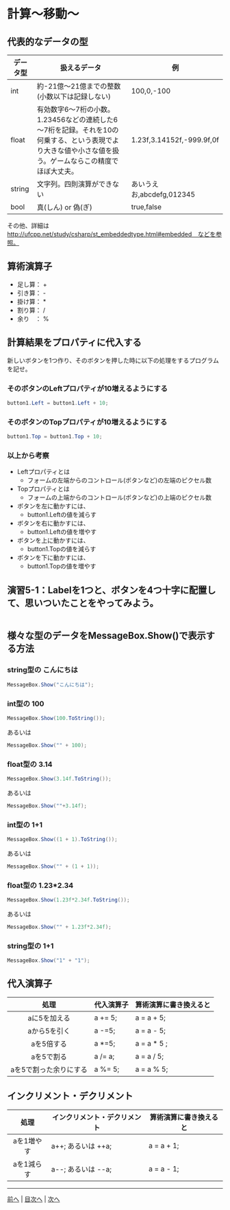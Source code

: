 # 計算～移動～

## 代表的なデータの型
|データ型|扱えるデータ|例|
|-------|-----------|--|
|int    | 約-21億～21億までの整数(小数以下は記録しない) | 100,0,-100 |
|float  | 有効数字6～7桁の小数。1.23456などの連続した6～7桁を記録。それを10の何乗する、という表現でより大きな値や小さな値を扱う。ゲームならこの精度でほぼ大丈夫。| 1.23f,3.14152f,-999.9f,0f |
|string | 文字列。四則演算ができない | あいうえお,abcdefg,012345 |
|bool   | 真(しん) or 偽(ぎ) | true,false |

その他、詳細は http://ufcpp.net/study/csharp/st_embeddedtype.html#embedded　などを参照。

## 算術演算子
- 足し算： +
- 引き算： -
- 掛け算： *
- 割り算： /
- 余り　： %

## 計算結果をプロパティに代入する
新しいボタンを1つ作り、そのボタンを押した時に以下の処理をするプログラムを記せ。

### そのボタンのLeftプロパティが10増えるようにする
```cs
button1.Left = button1.Left + 10;
```

### そのボタンのTopプロパティが10増えるようにする
```cs
button1.Top = button1.Top + 10;
```

### 以上から考察
- Leftプロパティとは
  - フォームの左端からのコントロール(ボタンなど)の左端のピクセル数
- Topプロパティとは
  - フォームの上端からのコントロール(ボタンなど)の上端のピクセル数
- ボタンを左に動かすには、
  - button1.Leftの値を減らす
- ボタンを右に動かすには、
  - button1.Leftの値を増やす
- ボタンを上に動かすには、
  - button1.Topの値を減らす
- ボタンを下に動かすには、
  - button1.Topの値を増やす

## 演習5-1：Labelを1つと、ボタンを4つ十字に配置して、思いついたことをやってみよう。

```cs

```

## 様々な型のデータをMessageBox.Show()で表示する方法
### string型の こんにちは
```cs
MessageBox.Show("こんにちは");
```

### int型の 100
```cs
MessageBox.Show(100.ToString());
```

あるいは

```cs
MessageBox.Show("" + 100);
```

### float型の 3.14
```cs
MessageBox.Show(3.14f.ToString());
```

あるいは

```cs
MessageBox.Show(""+3.14f);
```

### int型の 1+1
```cs
MessageBox.Show((1 + 1).ToString());
```

あるいは

```cs
MessageBox.Show("" + (1 + 1));
```

### float型の 1.23*2.34
```cs
MessageBox.Show(1.23f*2.34f.ToString());
```

あるいは

```cs
MessageBox.Show("" + 1.23f*2.34f);
```

### string型の 1+1
```cs
MessageBox.Show("1" + "1");
```

## 代入演算子
|処理                   |代入演算子|算術演算に書き換えると|
|:---------------------:|---------|-------------------|
|aに5を加える            | a += 5; | a = a + 5; |
|aから5を引く           | a -=5; | a = a - 5; |
|aを5倍する             | a *=5; | a = a * 5 ; |
|aを5で割る             | a /= a; | a = a / 5; |
|aを5で割った余りにする   | a %= 5; | a = a % 5; |

## インクリメント・デクリメント
|処理      |インクリメント・デクリメント|算術演算に書き換えると|
|:-------:|--------------------------|----------------------|
|aを1増やす| a++; あるいは ++a; | a = a + 1; |		
|aを1減らす| a--; あるいは --a; | a = a - 1; |

---

[前へ](04.md) | [目次へ](README.md#%E7%9B%AE%E6%AC%A1) | [次へ](06.md)
